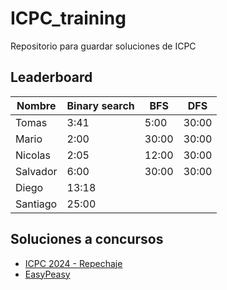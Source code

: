# ICPC_training

Repositorio para guardar soluciones de ICPC

## Leaderboard

| Nombre | Binary search | BFS | DFS |
|--- | --- | --- | --- |
| Tomas | 3:41 | 5:00 | 30:00 |  
| Mario | 2:00 | 30:00 | 30:00 |
| Nicolas | 2:05 | 12:00 | 30:00 | 
| Salvador | 6:00 | 30:00 | 30:00 | 
| Diego | 13:18 | | |
| Santiago | 25:00 | | |

## Soluciones a concursos

- [ICPC 2024 - Repechaje](./ICPC_2024/Readme.md)
- [EasyPeasy](./EasyPeasy/Readme.md)

